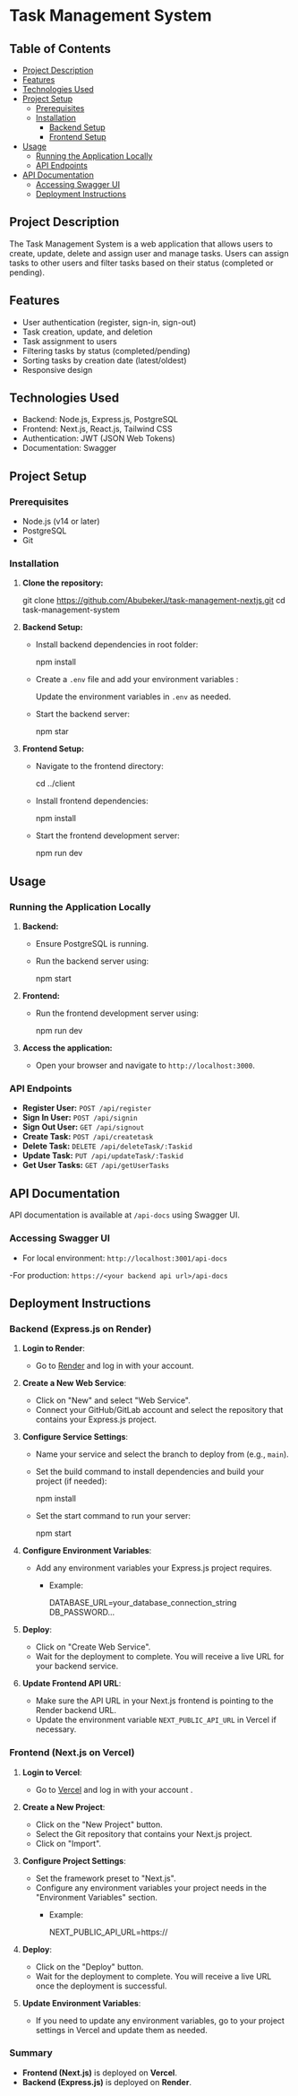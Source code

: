 # Task Management System

## Table of Contents
- [Project Description](#project-description)
- [Features](#features)
- [Technologies Used](#technologies-used)
- [Project Setup](#project-setup)
  - [Prerequisites](#prerequisites)
  - [Installation](#installation)
    - [Backend Setup](#backend-setup)
    - [Frontend Setup](#frontend-setup)
- [Usage](#usage)
  - [Running the Application Locally](#running-the-application-locally)
  - [API Endpoints](#api-endpoints)
- [API Documentation](#api-documentation)
  - [Accessing Swagger UI](#accessing-swagger-ui)
  - [ Deployment Instructions](#Deployment-Instructions)

## Project Description
The Task Management System is a web application that allows users to create, update, delete and assign user and manage tasks. Users can assign tasks to other users and filter tasks based on their status (completed or pending).

## Features
- User authentication (register, sign-in, sign-out)
- Task creation, update, and deletion
- Task assignment to users
- Filtering tasks by status (completed/pending)
- Sorting tasks by creation date (latest/oldest)
- Responsive design

## Technologies Used
- Backend: Node.js, Express.js, PostgreSQL
- Frontend: Next.js, React.js, Tailwind CSS
- Authentication: JWT (JSON Web Tokens)
- Documentation: Swagger

## Project Setup

### Prerequisites
- Node.js (v14 or later)
- PostgreSQL
- Git

### Installation

1. **Clone the repository:**
    
    git clone https://github.com/AbubekerJ/task-management-nextjs.git
    cd task-management-system
    

2. **Backend Setup:**

    - Install backend dependencies in root folder:
  
      npm install
   

    - Create a `.env` file and add your environment variables :
    

      Update the environment variables in `.env` as needed.

    - Start the backend server:
    
      npm star
      

3. **Frontend Setup:**

    - Navigate to the frontend directory:

      cd ../client


    - Install frontend dependencies:
     
      npm install
      

    - Start the frontend development server:
  
      npm run dev
 

## Usage

### Running the Application Locally

1. **Backend:**
    - Ensure PostgreSQL is running.
    - Run the backend server using:
      
      npm start
     

2. **Frontend:**
    - Run the frontend development server using:
  
      npm run dev


3. **Access the application:**
    - Open your browser and navigate to `http://localhost:3000`.

### API Endpoints
- **Register User:** `POST /api/register`
- **Sign In User:** `POST /api/signin`
- **Sign Out User:** `GET /api/signout`
- **Create Task:** `POST /api/createtask`
- **Delete Task:** `DELETE /api/deleteTask/:Taskid`
- **Update Task:** `PUT /api/updateTask/:Taskid`
- **Get User Tasks:** `GET /api/getUserTasks`

## API Documentation

API documentation is available at `/api-docs` using Swagger UI.

### Accessing Swagger UI

- For local environment: `http://localhost:3001/api-docs`

 -For production: `https://<your backend api url>/api-docs`



## Deployment Instructions


### Backend (Express.js on Render)

1. **Login to Render**:
   - Go to [Render](https://render.com/) and log in with your account.

2. **Create a New Web Service**:
   - Click on "New" and select "Web Service".
   - Connect your GitHub/GitLab account and select the repository that contains your Express.js project.

3. **Configure Service Settings**:
   - Name your service and select the branch to deploy from (e.g., `main`).
   - Set the build command to install dependencies and build your project (if needed):
    
     npm install
   
   - Set the start command to run your server:
    
     npm start
    

4. **Configure Environment Variables**:
   - Add any environment variables your Express.js project requires.
     - Example:
      
       DATABASE_URL=your_database_connection_string
       DB_PASSWORD...
     

5. **Deploy**:
   - Click on "Create Web Service".
   - Wait for the deployment to complete. You will receive a live URL for your backend service.

6. **Update Frontend API URL**:
   - Make sure the API URL in your Next.js frontend is pointing to the Render backend URL.
   - Update the environment variable `NEXT_PUBLIC_API_URL` in Vercel if necessary.


### Frontend (Next.js on Vercel)

1. **Login to Vercel**:
   - Go to [Vercel](https://vercel.com/) and log in with your account .

2. **Create a New Project**:
   - Click on the "New Project" button.
   - Select the Git repository that contains your Next.js project.
   - Click on "Import".

3. **Configure Project Settings**:
   - Set the framework preset to "Next.js".
   - Configure any environment variables your project needs in the "Environment Variables" section.
     - Example:
     
       NEXT_PUBLIC_API_URL=https://<your-backend-url>
      

4. **Deploy**:
   - Click on the "Deploy" button.
   - Wait for the deployment to complete. You will receive a live URL once the deployment is successful.

5. **Update Environment Variables**:
   - If you need to update any environment variables, go to your project settings in Vercel and update them as needed.



### Summary

- **Frontend (Next.js)** is deployed on **Vercel**.
- **Backend (Express.js)** is deployed on **Render**.